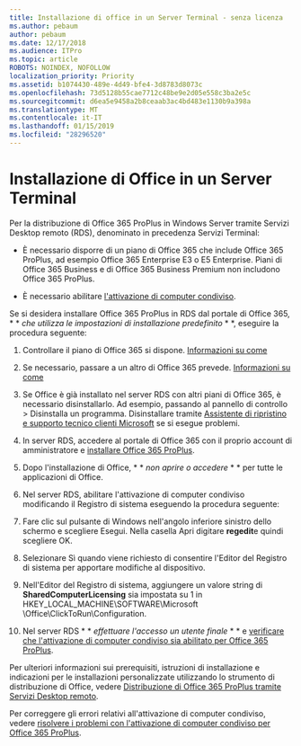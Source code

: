 ```yaml
---
title: Installazione di office in un Server Terminal - senza licenza
ms.author: pebaum
author: pebaum
ms.date: 12/17/2018
ms.audience: ITPro
ms.topic: article
ROBOTS: NOINDEX, NOFOLLOW
localization_priority: Priority
ms.assetid: b1074430-489e-4d49-bfe4-3d8783d8073c
ms.openlocfilehash: 73d5128b55cae7712c48be9e2d05e558c3ba2e5c
ms.sourcegitcommit: d6ea5e9458a2b8ceaab3ac4bd483e1130b9a398a
ms.translationtype: MT
ms.contentlocale: it-IT
ms.lasthandoff: 01/15/2019
ms.locfileid: "28296520"
---
```

# <a name="installing-office-on-a-terminal-server"></a>Installazione di Office in un Server Terminal

Per la distribuzione di Office 365 ProPlus in Windows Server tramite Servizi Desktop remoto (RDS), denominato in precedenza Servizi Terminal:
  
- È necessario disporre di un piano di Office 365 che include Office 365 ProPlus, ad esempio Office 365 Enterprise E3 o E5 Enterprise. Piani di Office 365 Business e di Office 365 Business Premium non includono Office 365 ProPlus.
    
- È necessario abilitare [l'attivazione di computer condiviso](https://docs.microsoft.com/DeployOffice/overview-of-shared-computer-activation-for-office-365-proplus).
    
Se si desidera installare Office 365 ProPlus in RDS dal portale di Office 365, * * *che utilizza le impostazioni di installazione predefinito* * *, eseguire la procedura seguente: 
  
1. Controllare il piano di Office 365 si dispone. [Informazioni su come](https://docs.microsoft.com/office365/admin/admin-overview/what-subscription-do-i-have)
    
2. Se necessario, passare a un altro di Office 365 prevede. [Informazioni su come](https://docs.microsoft.com/office365/admin/subscriptions-and-billing/switch-to-a-different-plan)
    
3. Se Office è già installato nel server RDS con altri piani di Office 365, è necessario disinstallarlo. Ad esempio, passando al pannello di controllo \> Disinstalla un programma. Disinstallare tramite [Assistente di ripristino e supporto tecnico clienti Microsoft](https://aka.ms/SARA-OfficeUninstall-Alchemy) se si esegue problemi. 
    
4. In server RDS, accedere al portale di Office 365 con il proprio account di amministratore e [installare Office 365 ProPlus](https://portal.office.com/OLS/MySoftware.aspx).
    
5. Dopo l'installazione di Office, * * *non aprire o accedere* * * per tutte le applicazioni di Office. 
    
6. Nel server RDS, abilitare l'attivazione di computer condiviso modificando il Registro di sistema eseguendo la procedura seguente:
    
1. Fare clic sul pulsante di Windows nell'angolo inferiore sinistro dello schermo e scegliere Esegui. Nella casella Apri digitare **regedit**e quindi scegliere OK. 
    
2. Selezionare Sì quando viene richiesto di consentire l'Editor del Registro di sistema per apportare modifiche al dispositivo.
    
3. Nell'Editor del Registro di sistema, aggiungere un valore string di **SharedComputerLicensing** sia impostata su 1 in HKEY_LOCAL_MACHINE\SOFTWARE\Microsoft \Office\ClickToRun\Configuration. 
    
7. Nel server RDS * * *effettuare l'accesso un utente finale* * * e [verificare che l'attivazione di computer condiviso sia abilitato per Office 365 ProPlus](https://docs.microsoft.com/DeployOffice/troubleshoot-issues-with-shared-computer-activation-for-office-365-proplus#verify-that-activation-for-office-365-proplus-succeeded).
    
Per ulteriori informazioni sui prerequisiti, istruzioni di installazione e indicazioni per le installazioni personalizzate utilizzando lo strumento di distribuzione di Office, vedere [Distribuzione di Office 365 ProPlus tramite Servizi Desktop remoto](https://docs.microsoft.com/DeployOffice/deploy-office-365-proplus-by-using-remote-desktop-services).
  
Per correggere gli errori relativi all'attivazione di computer condiviso, vedere [risolvere i problemi con l'attivazione di computer condiviso per Office 365 ProPlus](https://docs.microsoft.com/DeployOffice/troubleshoot-issues-with-shared-computer-activation-for-office-365-proplus).
  

